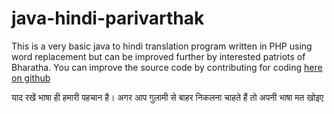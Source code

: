 # java-hindi-parivarthak
This is a very basic java to hindi translation program written in PHP using word replacement but can be improved further by interested patriots of Bharatha. You can improve the source code by contributing for coding  <a href="https://github.com/mountainrock/java-hindi-parivarthak/" target="_blank">here on github</a>

याद रखें भाषा ही हमारी पहचान है। अगर आप गुलामी से बाहर निकलना चाहते हैं तो अपनी भाषा मत खोइए
